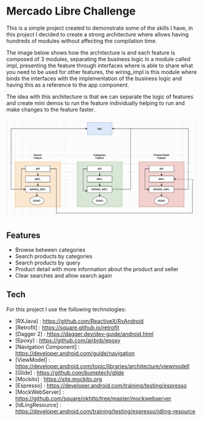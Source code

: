 # Mercado Libre Challenge
This is a simple project created to demonstrate some of the skills I have, in this project I decided to create a strong architecture where allows having hundreds of modules without affecting the compilation time. 

The image below shows how the architecture is and each feature is composed of 3 modules, separating the business logic in a module called impl, presenting the feature through interfaces where is able to share what you need to be used for other features, the wiring_impl is this module where binds the interfaces with the implementation of the business logic and having this as a reference to the app component.

The idea with this architecture is that we can separate the logic of features and create mini demos to run the feature individually helping to run and make changes to the feature faster.

<img src="./architecture.png"/>

## Features

- Browse between categories
- Search products by categories
- Search products by query
- Product detail with more information about the product and seller
- Clear searches and allow search again

## Tech

For this project I use the following technologies:

- [RXJava] : <https://github.com/ReactiveX/RxAndroid>
- [Retrofit] : <https://square.github.io/retrofit>
- [Dagger 2] : <https://dagger.dev/dev-guide/android.html>
- [Epoxy] : <https://github.com/airbnb/epoxy>
- [Navigation Component] : <https://developer.android.com/guide/navigation>
- [ViewModel] : <https://developer.android.com/topic/libraries/architecture/viewmodell>
- [Glide] : <https://github.com/bumptech/glide>
- [Mockito] : <https://site.mockito.org>
- [Espresso] : <https://developer.android.com/training/testing/espresso>
- [MockWebServer] : <https://github.com/square/okhttp/tree/master/mockwebserver>
- [IdLingResource] : <https://developer.android.com/training/testing/espresso/idling-resource>
